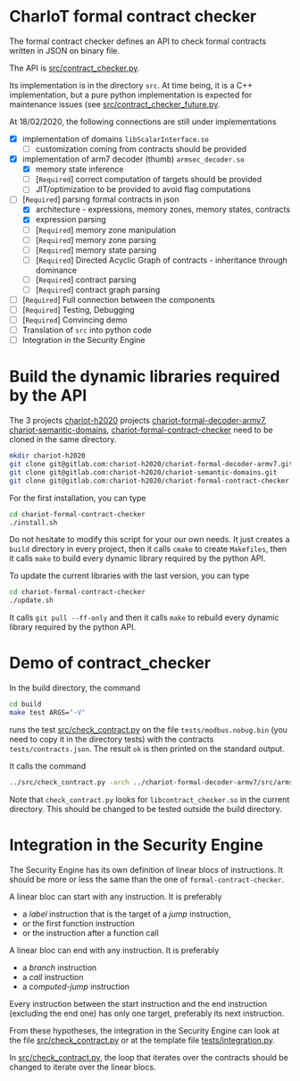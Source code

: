 CharIoT formal contract checker
===============================

The formal contract checker defines an API to check formal contracts written
in JSON on binary file.

The API is [src/contract\_checker.py](src/contract_checker.py).

Its implementation is in the directory `src`. At time being, it is a C++
implementation, but a pure python implementation is expected for
maintenance issues (see [src/contract\_checker\_future.py](contract_checker_future.py).

At 18/02/2020, the following connections are still under implementations

- [x] implementation of domains `libScalarInterface.so`
    * [ ] customization coming from contracts should be provided
- [x] implementation of arm7 decoder (thumb) `armsec_decoder.so`
    * [x] memory state inference
    * [ ] [`Required`] correct computation of targets should be provided
    * [ ] JIT/optimization to be provided to avoid flag computations
- [ ] [`Required`] parsing formal contracts in json
    * [x] architecture - expressions, memory zones, memory states, contracts
    * [x] expression parsing
    * [ ] [`Required`] memory zone manipulation
    * [ ] [`Required`] memory zone parsing
    * [ ] [`Required`] memory state parsing
    * [ ] [`Required`] Directed Acyclic Graph of contracts - inheritance through dominance
    * [ ] [`Required`] contract parsing
    * [ ] [`Required`] contract graph parsing
- [ ] [`Required`] Full connection between the components
- [ ] [`Required`] Testing, Debugging
- [ ] [`Required`] Convincing demo
- [ ] Translation of `src` into python code
- [ ] Integration in the Security Engine

# Build the dynamic libraries required by the API

The 3 projects [chariot-h2020](https://gitlab.com/chariot-h2020) projects
[chariot-formal-decoder-armv7](https://gitlab.com/chariot-h2020/chariot-formal-decoder-armv7),
[chariot-semantic-domains](https://gitlab.com/chariot-h2020/chariot-semantic-domains),
[chariot-formal-contract-checker](https://gitlab.com/chariot-h2020/chariot-formal-contract-checker)
need to be cloned in the same directory.

```sh
mkdir chariot-h2020
git clone git@gitlab.com:chariot-h2020/chariot-formal-decoder-armv7.git
git clone git@gitlab.com:chariot-h2020/chariot-semantic-domains.git
git clone git@gitlab.com:chariot-h2020/chariot-formal-contract-checker.git
```

For the first installation, you can type

```sh
cd chariot-formal-contract-checker
./install.sh
```

Do not hesitate to modify this script for your our own needs.
It just creates a `build` directory in every project, then it calls
`cmake` to create `Makefiles`, then it calls `make` to build every
dynamic library required by the python API.

To update the current libraries with the last version, you can type

```sh
cd chariot-formal-contract-checker
./update.sh
```

It calls `git pull --ff-only` and then it calls `make` to rebuild every
dynamic library required by the python API.

# Demo of contract\_checker

In the build directory, the command

```sh
cd build
make test ARGS="-V"
```

runs the test [src/check\_contract.py]([src/check\_contract.py) on the file
`tests/modbus.nobug.bin` (you need to copy it in the directory tests)
with the contracts `tests/contracts.json`.
The result `ok` is then printed on the standard output.

It calls the command
```sh
../src/check_contract.py -arch ../chariot-formal-decoder-armv7/src/armsec_decoder.so -dom ../chariot-semantic-domains/build/libapplications/libScalarInterface.so ./tests/modbus.nobug.bin ./tests/contracts.json
```

Note that `check_contract.py` looks for `libcontract_checker.so` in the
current directory. This should be changed to be tested outside the build
directory.

# Integration in the Security Engine

The Security Engine has its own definition of linear blocs of instructions.
It should be more or less the same than the one of `formal-contract-checker`.

A linear bloc can start with any instruction. It is preferably

* a *label* instruction that is the target of a *jump* instruction,
* or the first function instruction
* or the instruction after a function call

A linear bloc can end with any instruction. It is preferably

* a *branch* instruction
* a *call* instruction
* a *computed-jump* instruction

Every instruction between the start instruction and the end instruction
(excluding the end one) has only one target, preferably its next instruction.

From these hypotheses, the integration in the Security Engine can
look at the file [src/check\_contract.py](src/check_contract.py)
or at the template file [tests/integration.py](tests/integration.py).

In [src/check\_contract.py](src/check_contract.py), the loop that iterates
over the contracts should be changed to iterate over the linear blocs.

